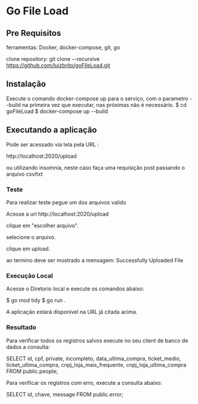 # Go File Load

## Pre Requisitos

ferramentas: Docker, docker-compose, git, go

clone repository: git clone --recursive https://github.com/luizbrito/goFileLoad.git

## Instalação

Execute o comando docker-compose up para o serviço, com o parametro --build
na primeira vez que executar, nas próximas não é necessário.
$ cd goFileLoad
$ docker-compose up --build

## Executando a aplicação

Pode ser acessado via tela pela URL :

http://localhost:2020/upload

ou utilizando insomnia, neste caso faça uma requisição post passando o arquivo csv/txt

### Teste

Para realizar teste pegue um dos arquivos valido

Acesse a url http://localhost:2020/upload

clique em "escolher arquivo". 

selecione o arquivo.

clique em upload. 

ao termino deve ser mostrado a mensagem: Successfully Uploaded File


### Execução Local

Acesse o Diretorio local e execute os comandos abaixo:

$ go mod tidy
$ go run .

A aplicação estará disponivel na URL já citada acima.

### Resultado

Para verificar todos os registros salvos execute no seu client de banco de dados a consulta:

SELECT id, cpf, private, incompleto, data_ultima_compra, ticket_medio, ticket_ultima_compra, cnpj_loja_mais_frequente, cnpj_loja_ultima_compra
FROM public.people;

Para verificar os registros com erro, execute a consulta abaixo:

SELECT id, chave, message FROM public.error;

